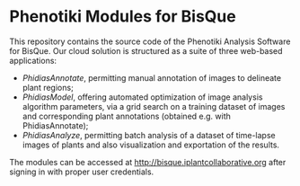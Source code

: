 # Phenotiki Modules for BisQue

This repository contains the source code of the Phenotiki Analysis Software for BisQue.
Our cloud solution is structured as a suite of three web-based applications:
- *PhidiasAnnotate*, permitting manual annotation of images to delineate plant regions;
- *PhidiasModel*, offering automated optimization of image analysis algorithm parameters, via a grid search on a training dataset of images and corresponding plant annotations (obtained e.g. with PhidiasAnnotate);
- *PhidiasAnalyze*, permitting batch analysis of a dataset of time-lapse images of plants and also visualization and exportation of the results.

The modules can be accessed at <http://bisque.iplantcollaborative.org> after signing in with proper user credentials.
